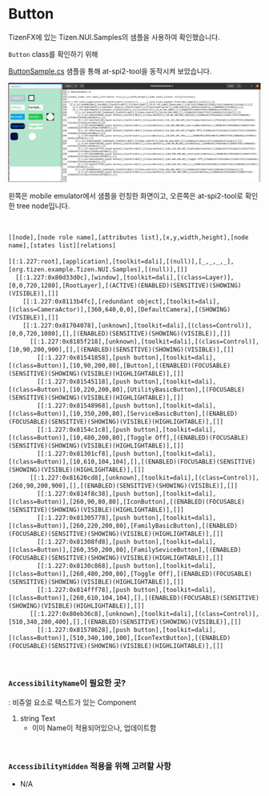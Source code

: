 # Button

TizenFX에 있는 Tizen.NUI.Samples의 샘플을 사용하여 확인했습니다.

`Button` class를 확인하기 위해 

[ButtonSample.cs](https://github.com/Samsung/TizenFX/blob/master/test/Tizen.NUI.Samples/Tizen.NUI.Samples/Samples/ButtonSample.cs) 샘플을 통해 at-spi2-tool을 동작시켜 보았습니다.

![Button](./images/7.Button.png)

왼쪽은 mobile emulator에서 샘플을 런칭한 화면이고, 오른쪽은 at-spi2-tool로 확인한 tree node입니다.

<br>

```
[[node],[node role name],[attributes list],[x,y,width,height],[node name],[states list][relations]

[[:1.227:root],[application],[toolkit=dali],[(null)],[_,_,_,_],[org.tizen.example.Tizen.NUI.Samples],[(null)],[]]
  [[:1.227:0x80d33d0c],[window],[toolkit=dali],[(class=Layer)],[0,0,720,1280],[RootLayer],[(ACTIVE)(ENABLED)(SENSITIVE)(SHOWING)(VISIBLE)],[]]
    [[:1.227:0x8113b4fc],[redundant object],[toolkit=dali],[(class=CameraActor)],[360,640,0,0],[DefaultCamera],[(SHOWING)(VISIBLE)],[]]
    [[:1.227:0x81704078],[unknown],[toolkit=dali],[(class=Control)],[0,0,720,1080],[],[(ENABLED)(SENSITIVE)(SHOWING)(VISIBLE)],[]]
      [[:1.227:0x8185f218],[unknown],[toolkit=dali],[(class=Control)],[10,90,200,900],[],[(ENABLED)(SENSITIVE)(SHOWING)(VISIBLE)],[]]
        [[:1.227:0x81541858],[push button],[toolkit=dali],[(class=Button)],[10,90,200,80],[Button],[(ENABLED)(FOCUSABLE)(SENSITIVE)(SHOWING)(VISIBLE)(HIGHLIGHTABLE)],[]]
        [[:1.227:0x81545118],[push button],[toolkit=dali],[(class=Button)],[10,220,200,80],[UtilityBasicButton],[(FOCUSABLE)(SENSITIVE)(SHOWING)(VISIBLE)(HIGHLIGHTABLE)],[]]
        [[:1.227:0x81548968],[push button],[toolkit=dali],[(class=Button)],[10,350,200,80],[ServiceBasicButton],[(ENABLED)(FOCUSABLE)(SENSITIVE)(SHOWING)(VISIBLE)(HIGHLIGHTABLE)],[]]
        [[:1.227:0x8154c1c8],[push button],[toolkit=dali],[(class=Button)],[10,480,200,80],[Toggle Off],[(ENABLED)(FOCUSABLE)(SENSITIVE)(SHOWING)(VISIBLE)(HIGHLIGHTABLE)],[]]
        [[:1.227:0x81301cf8],[push button],[toolkit=dali],[(class=Button)],[10,610,104,104],[],[(ENABLED)(FOCUSABLE)(SENSITIVE)(SHOWING)(VISIBLE)(HIGHLIGHTABLE)],[]]
      [[:1.227:0x81620cd8],[unknown],[toolkit=dali],[(class=Control)],[260,90,200,900],[],[(ENABLED)(SENSITIVE)(SHOWING)(VISIBLE)],[]]
        [[:1.227:0x814f8c38],[push button],[toolkit=dali],[(class=Button)],[260,90,80,80],[IconButton],[(ENABLED)(FOCUSABLE)(SENSITIVE)(SHOWING)(VISIBLE)(HIGHLIGHTABLE)],[]]
        [[:1.227:0x81305778],[push button],[toolkit=dali],[(class=Button)],[260,220,200,80],[FamilyBasicButton],[(ENABLED)(FOCUSABLE)(SENSITIVE)(SHOWING)(VISIBLE)(HIGHLIGHTABLE)],[]]
        [[:1.227:0x81308fd8],[push button],[toolkit=dali],[(class=Button)],[260,350,200,80],[FamilySeviceButton],[(ENABLED)(FOCUSABLE)(SENSITIVE)(SHOWING)(VISIBLE)(HIGHLIGHTABLE)],[]]
        [[:1.227:0x8130c868],[push button],[toolkit=dali],[(class=Button)],[260,480,200,80],[Toggle Off],[(ENABLED)(FOCUSABLE)(SENSITIVE)(SHOWING)(VISIBLE)(HIGHLIGHTABLE)],[]]
        [[:1.227:0x814fff78],[push button],[toolkit=dali],[(class=Button)],[260,610,104,104],[],[(ENABLED)(FOCUSABLE)(SENSITIVE)(SHOWING)(VISIBLE)(HIGHLIGHTABLE)],[]]
      [[:1.227:0x80eb36c8],[unknown],[toolkit=dali],[(class=Control)],[510,340,200,400],[],[(ENABLED)(SENSITIVE)(SHOWING)(VISIBLE)],[]]
        [[:1.227:0x81578628],[push button],[toolkit=dali],[(class=Button)],[510,340,100,100],[IconTextButton],[(ENABLED)(FOCUSABLE)(SENSITIVE)(SHOWING)(VISIBLE)(HIGHLIGHTABLE)],[]]

```

<br>

### `AccessibilityName`이 필요한 곳?
 : 비쥬얼 요소로 텍스트가 있는 Component

1. string Text
     - 이미 Name이 적용되어있으나, 업데이트함

<br>

### `AccessibilityHidden` 적용을 위해 고려할 사항

- N/A

